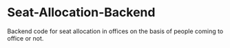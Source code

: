 # Seat-Allocation-Backend
Backend code for seat allocation in offices on the basis of people coming to office or not.
